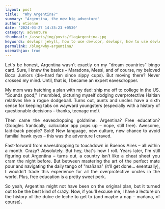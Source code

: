 ```yaml
---
layout: post
title:  "Why Argentina?"
summary: "Argentina, the new big adventure"
author: etienne
date: '2024-03-27 14:35:23 +0530'
category: adventure
thumbnail: /assets/img/posts/flagArgentina.jpg
keywords: devlopr jekyll, how to use devlopr, devlopr, how to use devlopr-jekyll, devlopr-jekyll tutorial,best jekyll themes
permalink: /blog/why-argentina/
usemathjax: true
---
```

<p style="text-align: justify;">
Let's be honest, Argentina wasn't exactly on my "dream countries" bingo card. Sure, I knew the basics – Maradona, Messi, and of course, my beloved Boca Juniors (die-hard fan since sippy cups). But moving there? Never crossed my mind. Until, that is, I became an expert eavesdropper.
</p>

<p style="text-align: justify;">
My mom was hatching a plan with my dad: ship me off to college in the US. "Sounds good," I mumbled, picturing myself dodging overprotective Haitian relatives like a rogue dodgeball. Turns out, aunts and uncles have a sixth sense for keeping tabs on wayward youngsters (especially with a history of questionable decisions – thanks, teenage me!).
</p>

<p style="text-align: justify;">
Then came the eavesdropping goldmine. Argentina? Free education? (Googles frantically, calculator app pops up – nope, still free). Awesome, laid-back people? Sold! New language, new culture, new chance to avoid familial hawk eyes – this was the adventure I craved.
</p>

<p style="text-align: justify;">
Fast-forward from eavesdropping to touchdown in Buenos Aires – all within a month. Crazy? Absolutely. But hey, that's how I roll.
Years later, I'm still figuring out Argentina – turns out, a country isn't like a cheat sheet you cram the night before. But between mastering the art of the perfect mate pour and navigating the daily tango of "mañana" (it'll get done... eventually), I wouldn't trade this experience for all the overprotective uncles in the world. Plus, free education is a pretty sweet perk.
</p>

<p style="text-align: justify;">
So yeah, Argentina might not have been on the original plan, but it turned out to be the best kind of crazy. Now, if you'll excuse me, I have a lecture on the history of the dulce de leche to get to (and maybe a nap – mañana, of course).
</p>
